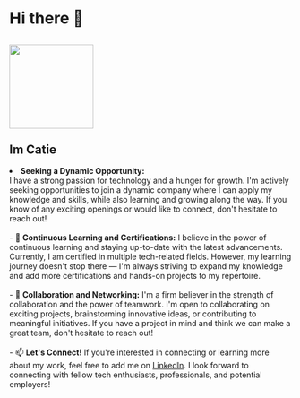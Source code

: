 
# Hi there 👋
<h2><img src="https://scontent.fmci1-3.fna.fbcdn.net/v/t39.30808-6/426636531_1881579145591204_6355459838283051323_n.jpg?_nc_cat=105&ccb=1-7&_nc_sid=efb6e6&_nc_ohc=4WDD61fI27gAX-3-Yca&_nc_ht=scontent.fmci1-3.fna&oh=00_AfCn6o3Mt5PDoKNUlnN0Lbfys1tvOFPRoHGHKmO0Fc8qHQ&oe=65DA2464" height="150" width="150"><br><br>Im Catie</h2>

<li list-style-image="https://cdn.vectorstock.com/i/1000x1000/18/52/glowing-star-on-transparent-background-vector-11571852.webp"> <b>Seeking a Dynamic Opportunity:</li></b> 
I have a strong passion for technology and a hunger for growth. I'm actively seeking opportunities to join a dynamic company where I can apply my knowledge and skills, while also learning and growing along the way. If you know of any exciting openings or would like to connect, don't hesitate to reach out!<br><br>
- 🌱 <b>Continuous Learning and Certifications:</b>
I believe in the power of continuous learning and staying up-to-date with the latest advancements. Currently, I am certified in multiple tech-related fields. However, my learning journey doesn't stop there — I'm always striving to expand my knowledge and add more certifications and hands-on projects to my repertoire.<br><br>
- 💞️ <b>Collaboration and Networking:</b>
I'm a firm believer in the strength of collaboration and the power of teamwork. I'm open to collaborating on exciting projects, brainstorming innovative ideas, or contributing to meaningful initiatives. If you have a project in mind and think we can make a great team, don't hesitate to reach out!<br><br>
- 📫 <b>Let's Connect!</b>
If you're interested in connecting or learning more about my work, feel free to add me on <a href="https://linkedin.com/in/niazkhan0731">LinkedIn</a>. I look forward to connecting with fellow tech enthusiasts, professionals, and potential employers!

<!--
**catietdcollins/catietdcollins** is a ✨ _spe"cial_ ✨ repository because its `README.md` (this file) appears on your GitHub profile.

Here are some ideas to get you started:

- 🔭<img src="https://avatars.githubusercontent.com/u/128995334?v=4">
 I’m currently working on ...
- 🌱 I’m currently learning ...
- 👯 I’m looking to collaborate on ...
- 🤔 I’m looking for help with ...
- 💬 Ask me about ...
- 📫 How to reach me: ...
- 😄 Pronouns: ...
- ⚡ Fun fact: ...
-->
